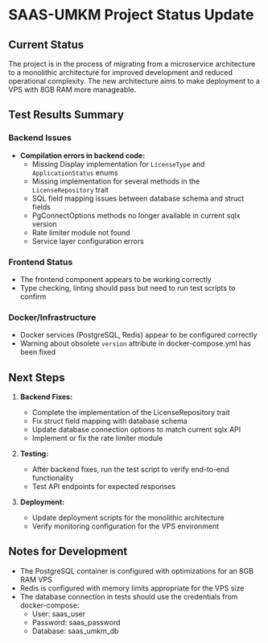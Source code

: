 # SAAS-UMKM Project Status Update

## Current Status

The project is in the process of migrating from a microservice architecture to a monolithic architecture for improved development and reduced operational complexity. The new architecture aims to make deployment to a VPS with 8GB RAM more manageable.

## Test Results Summary

### Backend Issues

- **Compilation errors in backend code:**
  - Missing Display implementation for `LicenseType` and `ApplicationStatus` enums
  - Missing implementation for several methods in the `LicenseRepository` trait
  - SQL field mapping issues between database schema and struct fields
  - PgConnectOptions methods no longer available in current sqlx version
  - Rate limiter module not found
  - Service layer configuration errors

### Frontend Status

- The frontend component appears to be working correctly
- Type checking, linting should pass but need to run test scripts to confirm

### Docker/Infrastructure

- Docker services (PostgreSQL, Redis) appear to be configured correctly
- Warning about obsolete `version` attribute in docker-compose.yml has been fixed

## Next Steps

1. **Backend Fixes:**

   - Complete the implementation of the LicenseRepository trait
   - Fix struct field mapping with database schema
   - Update database connection options to match current sqlx API
   - Implement or fix the rate limiter module

2. **Testing:**

   - After backend fixes, run the test script to verify end-to-end functionality
   - Test API endpoints for expected responses

3. **Deployment:**
   - Update deployment scripts for the monolithic architecture
   - Verify monitoring configuration for the VPS environment

## Notes for Development

- The PostgreSQL container is configured with optimizations for an 8GB RAM VPS
- Redis is configured with memory limits appropriate for the VPS size
- The database connection in tests should use the credentials from docker-compose:
  - User: saas_user
  - Password: saas_password
  - Database: saas_umkm_db
